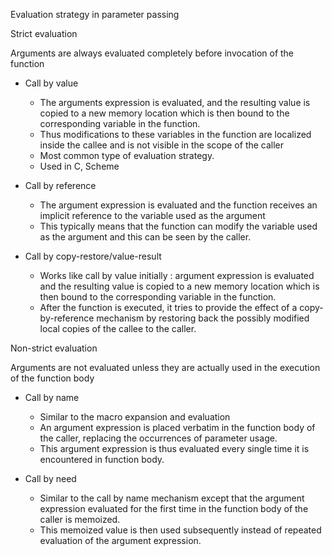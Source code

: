 Evaluation strategy in parameter passing

Strict evaluation

Arguments are always evaluated completely before invocation of the
function

- Call by value

  - The arguments expression is evaluated, and the resulting value is
    copied to a new memory location which is then bound to the
    corresponding variable in the function.
  - Thus modifications to these variables in the function are localized
    inside the callee and is not visible in the scope of the caller
  - Most common type of evaluation strategy.
  - Used in C, Scheme

- Call by reference

  - The argument expression is evaluated and the function receives an
    implicit reference to the variable used as the argument
  - This typically means that the function can modify the variable used
    as the argument and this can be seen by the caller.

- Call by copy-restore/value-result

  - Works like call by value initially : argument expression is
    evaluated and the resulting value is copied to a new memory location
    which is then bound to the corresponding variable in the function.
  - After the function is executed, it tries to provide the effect of a
    copy-by-reference mechanism by restoring back the possibly modified
    local copies of the callee to the caller.

Non-strict evaluation

Arguments are not evaluated unless they are actually used in the
execution of the function body

- Call by name

  - Similar to the macro expansion and evaluation
  - An argument expression is placed verbatim in the function body of
    the caller, replacing the occurrences of parameter usage.
  - This argument expression is thus evaluated every single time it is
    encountered in function body.

- Call by need

  - Similar to the call by name mechanism except that the argument
    expression evaluated for the first time in the function body of the
    caller is memoized.
  - This memoized value is then used subsequently instead of repeated
    evaluation of the argument expression.
